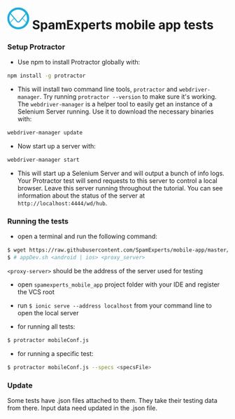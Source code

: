 # ![](img/se_logo.png) SpamExperts mobile app tests

### Setup Protractor

- Use npm to install Protractor globally with:
```bash
npm install -g protractor
```
- This will install two command line tools, `protractor` and `webdriver-manager`. Try running `protractor --version` to make sure it's working. The `webdriver-manager` is a helper tool to easily get an instance of a Selenium Server running. Use it to download the necessary binaries with:
```bash
webdriver-manager update
```
- Now start up a server with:
```bash
webdriver-manager start
```
- This will start up a Selenium Server and will output a bunch of info logs. Your Protractor test will send requests to this server to control a local browser. Leave this server running throughout the tutorial. You can see information about the status of the server at `http://localhost:4444/wd/hub`.

### Running the tests
	
- open a terminal and run the following command:
```bash
$ wget https://raw.githubusercontent.com/SpamExperts/mobile-app/master/src/scripts/appDev.sh && bash appDev.sh <android | ios> <proxy_server>
$ # appDev.sh <android | ios> <proxy_server>
```
`<proxy-server>` should be the address of the server used for testing

- open `spamexperts_mobile_app` project folder with your IDE and register the VCS root
- run `$ ionic serve --address localhost` from your command line to open the local server


- for running all tests:
```bash
$ protractor mobileConf.js 
```
- for running a specific test:
```bash
$ protractor mobileConf.js --specs <specsFile>
```
### Update
Some tests have .json files attached to them. They take their testing data from there.
Input data need updated in the .json file. 